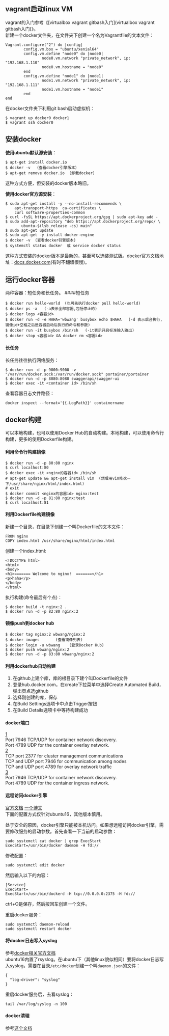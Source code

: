 ## vagrant启动linux VM
vagrant的入门参考《[virtualbox vagrant gitbash入门](virtualbox vagrant gitbash入门)》。  
新建一个docker文件夹，在文件夹下创建一个名为Vagrantfile的文本文件：
```
Vagrant.configure("2") do |config|
        config.vm.box = "ubuntu/xenial64"
        config.vm.define "node0" do |node0|
                node0.vm.network "private_network", ip: "192.168.1.110"
                node0.vm.hostname = "node0"
        end
        config.vm.define "node1" do |node1|
                node1.vm.network "private_network", ip: "192.168.1.111"
                node1.vm.hostname = "node1"
        end
end
```
在docker文件夹下利用git bash启动虚拟机：
```
$ vagrant up docker0 docker1
$ vagrant ssh docker0
```
## 安装docker
**使用ubuntu默认源安装**：
```
$ apt-get install docker.io
$ docker -v  （查看docker引擎版本）
$ apt-get remove docker.io  (卸载docker)
```
这种方式方便，但安装的docker版本略旧。

**使用docker官方源安装**：
```
$ sudo apt-get install -y --no-install-recommends \
    apt-transport-https  ca-certificates \
    curl software-properties-common
$ curl -fsSL https://apt.dockerproject.org/gpg | sudo apt-key add -
$ sudo add-apt-repository "deb https://apt.dockerproject.org/repo/ \
       ubuntu-$(lsb_release -cs) main"
$ sudo apt-get update
$ sudo apt-get -y install docker-engine
$ docker -v  (查看docker引擎版本)
$ systemctl status docker  或 service docker status
```
这种方式安装的docker版本是最新的，甚至可以选装测试版。docker官方文档地址：[docs.docker.com](https://docs.docker.com)(有时不翻墙很慢)。
## 运行docker容器
两种容器：短任务和长任务。
####短任务
```
$ docker run hello-world  (也可先执行docker pull hello-world)
$ docker ps -a   (-a表示全部容器,包括停止的)
$ docker logs <容器id>
$ docker run -d -e HAHA='wbwang' busybox echo $HAHA   (-d 表示后台执行, 镜像id+空格之后是容器启动后执行的命令和参数)
$ docker run -it busybox /bin/sh   (-it表示开启标准输入输出)
$ docker stop <容器id> && docker rm <容器id>
```
#### 长任务
长任务往往执行网络服务：
```
$ docker run -d -p 9000:9000 -v "/var/run/docker.sock:/var/run/docker.sock" portainer/portainer
$ docker run -d -p 8080:8080 swaggerapi/swagger-ui
$ docker exec -it <container id> /bin/sh
```
查看容器日志文件路径：
```
docker inspect --format='{{.LogPath}}' containername
```
## docker构建
可以本地构建，也可以使用Docker Hub的自动构建。本地构建，可以使用命令行构建，更多的使用Dockerfile构建。
#### 利用命令行构建镜像
```
$ docker run -d -p 80:80 nginx
$ curl localhost:80
$ docker exec -it <nginx的容器id> /bin/sh
# apt-get update && apt-get install vim  (然后用vim修改一下/usr/share/nginx/html/index.html)
# exit
$ docker commit <nginx的容器id> nginx:test
$ docker run -d -p 81:80 nginx:test
$ curl localhost:81
```
#### 利用Dockerfile构建镜像
新建一个目录，在目录下创建一个叫Dockerfile的文本文件：
```
FROM nginx
COPY index.html /usr/share/nginx/html/index.html
```
创建一个index.html:
```
<!DOCTYPE html>
<html>
<body>
<h1>======= Welcome to nginx!  =======</h1>
<p>haha</p>
</body>
</html>
```
执行构建(命令最后有个点)：
```
$ docker build -t nginx:2 .
$ docker run -d -p 82:80 nginx:2
```
#### 镜像push到docker hub
```
$ docker tag nginx:2 wbwang/nginx:2
$ docker images       (查看镜像列表)
$ docker login -u wbwang    (登录Docker Hub)
$ docker push wbwang/nginx:2
$ docker run -d -p 83:80 wbwang/nginx:2
```
#### 利用dockerhub自动构建

 1. 在github上建个库，库的根目录下建个叫Dockerfile的文件
 2. 登录hub.docker.com，在create下拉菜单中选择Create Automated Build，弹出页点选github
 3. 选择刚创建的库，保存
 4. 在Build Settings选项卡中点击Trigger按钮
 5. 在Build Details选项卡中等待构建成功

#### docker端口
[1](https://docs.docker.com/engine/swarm/networking/)  
Port 7946 TCP/UDP for container network discovery.  
Port 4789 UDP for the container overlay network.  
[2](https://github.com/docker/docker/blob/master/docs/swarm/swarm-tutorial/index.md)  
TCP port 2377 for cluster management communications  
TCP and UDP port 7946 for communication among nodes  
TCP and UDP port 4789 for overlay network traffic  
[3](https://github.com/docker/docker/blob/master/docs/swarm/ingress.md)  
Port 7946 TCP/UDP for container network discovery.  
Port 4789 UDP for the container ingress network.

#### 远程访问docker引擎
[官方文档](https://success.docker.com/article/Using_systemd_to_control_the_Docker_daemon)  [一个博文](http://blog.csdn.net/csde12/article/details/70240721)  
下面的配置方式仅针对ubuntu16，其他版本慎用。  

处于安全的原因，docker引擎只能被本机访问。如果想远程访问docker引擎，需要修改服务的启动参数。首先查看一下当前的启动参数：
```
sudo systemctl cat docker | grep ExecStart
ExecStart=/usr/bin/docker daemon -H fd://
```
修改配置：
```
sudo systemctl edit docker
```
然后输入以下的内容：
```
[Service]
ExecStart=
ExecStart=/usr/bin/dockerd -H tcp://0.0.0.0:2375 -H fd://
```
ctrl+O是保存，然后按回车创建一个文件。

重启docker服务：
```
sudo systemctl daemon-reload
sudo systemctl restart docker
```

#### 将docker日志写入syslog
参考[docker相关官方文档](https://docs.docker.com/engine/admin/logging/overview/#configure-the-default-logging-driver)  
ubuntu16内置了rsyslog。在ubuntu下（其他linux貌似相同）要将docker日志写入syslog，需要在目录`/etc/docker`创建一个叫`daemon.json`的文件：
```
{
  "log-driver": "syslog"
}
```
重启docker服务后，去看syslog：
```
tail /var/log/syslog -n 100
```

#### docker清理
参考[这个文档](https://hub.docker.com/r/martin/docker-cleanup-volumes/)  
